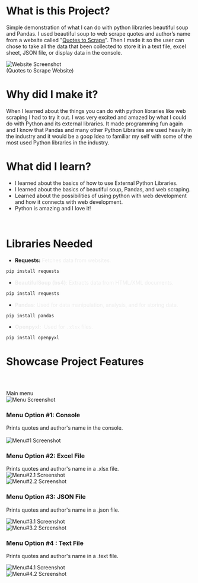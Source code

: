 # **What is this Project?**

Simple demonstration of what I can do with python libraries beautiful soup and Pandas. I used beautiful soup to web scrape quotes and author’s name from a website called "[Quotes to Scrape](https://quotes.toscrape.com/)". Then I made it so the user can chose to take all the data that been collected to store it in a text file, excel sheet, JSON file, or display data in the console.

![Website Screenshot](https://i.imgur.com/U5YZhn9.png)  
(Quotes to Scrape Website)

# Why did I make it?

When I learned about the things you can do with python libraries like web scraping I had to try it out. I was very excited and amazed by what I could do with Python and its external libraries. It made programming fun again and I know that Pandas and many other Python Libraries are used heavily in the industry and it would be a goop Idea to familiar my self with some of the most used Python libraries in the industry.

# What did I learn?

- I learned about the basics of how to use External Python Libraries.
- I learned about the basics of beautiful soup, Pandas, and web scraping.
- Learned about the possibilities of using python with web development and how it connects with web development.
- Python is amazing and I love it!

&nbsp;

# Libraries Needed

- **Requests:** <span style="color: #ececec;">Fetches data from websites.</span>

```powershell
pip install requests
```

- <span style="color: #ececec;">**BeautifulSoup (bs4)**: Extracts data from HTML/XML documents.</span>

```bash
pip install requests
```

- <span style="color: #ececec;">**Pandas**: Used for data manipulation, analysis, and for storing data.</span>

```powershell
pip install pandas
```

- <span style="color: #ececec;">**Openpyxl:**  Used for `.xlsx` files.</span>

```powershell
pip install openpyxl
```

# Showcase Project Features

###    
Main menu  
![Menu Screenshot](https://i.imgur.com/UfTf5x6.jpeg)

### **Menu Option #1: Console**

Prints quotes and author's name in the console.  
<br/>![Menu#1 Screenshot](https://i.imgur.com/nSPIvkM.jpeg)

### **Menu Option #2: Excel File**

Prints quotes and author's name in a .xlsx file.  
![Menu#2.1 Screenshot](https://i.imgur.com/yISF54Y.jpeg)  
![Menu#2.2 Screenshot](https://i.imgur.com/f1cd6M1.jpeg)

### **Menu Option #3: JSON File**

Prints quotes and author's name in a .json file.

![Menu#3.1 Screenshot](https://i.imgur.com/WTdzToW.jpeg)  
![Menu#3.2 Screenshot](https://i.imgur.com/lA4U52U.jpeg)

### **Menu Option #4 : Text File**

Prints quotes and author's name in a .text file.

![Menu#4.1 Screenshot](https://i.imgur.com/pnbU9RO.jpeg)  
![Menu#4.2 Screenshot](https://i.imgur.com/NdqfdmV.jpeg)